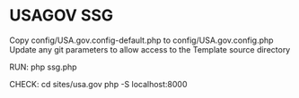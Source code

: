# USAGOV SSG

Copy config/USA.gov.config-default.php to config/USA.gov.config.php
Update any git parameters to allow access to the Template source directory

RUN:
php ssg.php

CHECK:
cd sites/usa.gov
php -S localhost:8000
